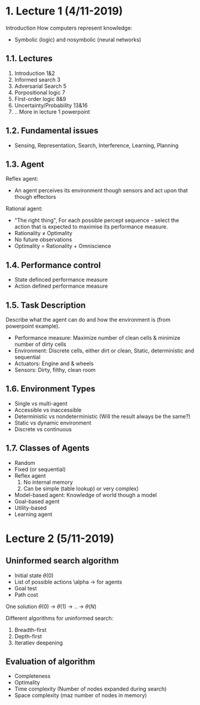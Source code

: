 
# 1. Lecture 1 (4/11-2019)

Introduction
How computers represent knowledge:
* Symbolic (logic) and nosymbolic (neural networks)

## 1.1. Lectures
1) Introduction 1&2
2) Informed search 3
3) Adversarial Search 5
4) Porpositional logic 7
5) First-order logic 8&9
6) Uncertainty/Probability 13&16
7) .. More in lecture 1 powerpoint

## 1.2. Fundamental issues
* Sensing, Representation, Search, Interference, Learning, Planning

## 1.3. Agent
Reflex agent:
* An agent perceives its environment though sensors and act upon that though effectors

Rational agent:
* "The right thing", For each possible percept sequence - select the action that is expected to maximise its performance measure.
* Rationality $\neq$ Optimality
* No future observations
* Optimality = Rationality + Omniscience

## 1.4. Performance control
* State definced performance measure
* Action defined performance measure

## 1.5. Task Description
Describe what the agent can do and how the environment is (from powerpoint example).
* Performance measure: Maximize number of clean cells & minimize number of dirty cells
* Environment: Discrete cells, either dirt or clean, Static, deterministic and sequential
* Actuators: Engine and & wheels
* Sensors: Dirty, filthy, clean room

## 1.6. Environment Types
* Single vs multi-agent
* Accessible vs inaccessible
* Deterministic vs nondeterministic (Will the result always be the same?)
* Static vs dynamic environment
* Discrete vs continuous

## 1.7. Classes of Agents
* Random
* Fixed (or sequential)
* Reflex agent 
    1) No internal memory
    2) Can be simple (table lookup) or very complex)
* Model-based agent: Knowledge of world though a model
* Goal-based agent
* Utility-based 
* Learning agent 

# Lecture 2 (5/11-2019)

## Uninformed search algorithm
* Initial state  $\theta(0)$
* List of possible actions \alpha -> for agents
* Goal test
* Path cost

One solution $\theta(0)$ -> $\theta(1)$ -> .. -> $\theta(N)$

Different algorithms for uninformed search:
1) Breadth-first
2) Depth-first
3) Iteratiev deepening

## Evaluation of algorithm
* Completeness
* Optimality 
* Time complexity (Number of nodes expanded during search)
* Space complexity (maz number of nodes in memory)